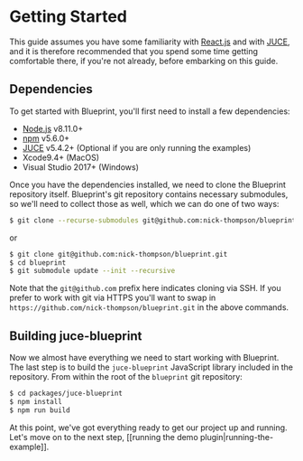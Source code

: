 # Getting Started

This guide assumes you have some familiarity with [React.js](https://reactjs.org/) and with [JUCE](https://juce.com/), and it is therefore recommended that you spend some time getting comfortable there, if you're not already, before embarking on this guide.

## Dependencies
To get started with Blueprint, you'll first need to install a few dependencies:

* [Node.js](https://juce.com/) v8.11.0+
* [npm](https://www.npmjs.com/) v5.6.0+
* [JUCE](https://juce.com/) v5.4.2+ (Optional if you are only running the examples)
* Xcode9.4+ (MacOS)
* Visual Studio 2017+ (Windows)

Once you have the dependencies installed, we need to clone the Blueprint repository
itself. Blueprint's git repository contains necessary submodules, so we'll need to
collect those as well, which we can do one of two ways:

```bash
$ git clone --recurse-submodules git@github.com:nick-thompson/blueprint.git
```
or
```bash
$ git clone git@github.com:nick-thompson/blueprint.git
$ cd blueprint
$ git submodule update --init --recursive
```

Note that the `git@github.com` prefix here indicates cloning via SSH. If you prefer
to work with git via HTTPS you'll want to swap in `https://github.com/nick-thompson/blueprint.git`
in the above commands.

## Building juce-blueprint
Now we almost have everything we need to start working with Blueprint. The last step
is to build the `juce-blueprint` JavaScript library included in the repository. From within
the root of the `blueprint` git repository:

```bash
$ cd packages/juce-blueprint
$ npm install
$ npm run build
```

At this point, we've got everything ready to get our project up and running. Let's
move on to the next step, [[running the demo plugin|running-the-example]].
